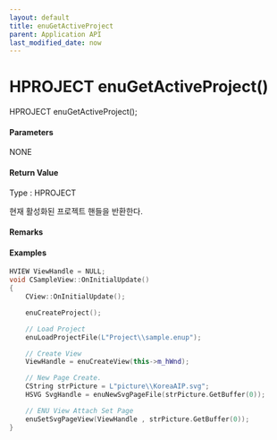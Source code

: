 ```yaml
---
layout: default
title: enuGetActiveProject
parent: Application API
last_modified_date: now
---
```

# HPROJECT enuGetActiveProject\(\)

HPROJECT enuGetActiveProject\(\);

#### Parameters

NONE

 

#### Return Value

Type : HPROJECT

현재 활성화된 프로젝트 핸들을 반환한다.

#### 

#### Remarks

#### 

#### Examples

```cpp
HVIEW ViewHandle = NULL; 
void CSampleView::OnInitialUpdate() 
{ 
    CView::OnInitialUpdate(); 

    enuCreateProject(); 

    // Load Project
    enuLoadProjectFile(L"Project\\sample.enup"); 

    // Create View
    ViewHandle = enuCreateView(this->m_hWnd); 

    // New Page Create. 
    CString strPicture = L"picture\\KoreaAIP.svg"; 
    HSVG SvgHandle = enuNewSvgPageFile(strPicture.GetBuffer(0)); 

    // ENU View Attach Set Page 
    enuSetSvgPageView(ViewHandle , strPicture.GetBuffer(0)); 
}
```



